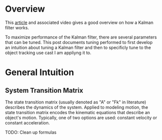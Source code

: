 # Overview

This [article](https://www.bzarg.com/p/how-a-kalman-filter-works-in-pictures/) and associated video gives a good overview on how a Kalman filter works.

To maximize performance of the Kalman filter, there are several parameters that can be tuned.  This post documents tuning performed to first develop an intuition about tuning a Kalman filter and then to specificly tune to the object tracking use cast I am appliyng it to.


# General Intuition

## System Transition Matrix
The state transition matrix (usually denoted as "A" or "Fk" in literature) describes the dynamics of the system.  Applied to modeling motion, the state transition matrix encodes the kinematic equations that describe an object's motion.  Typically, one of two options are used: constant velocity or constant acceleration.



TODO:
Clean up formulas
